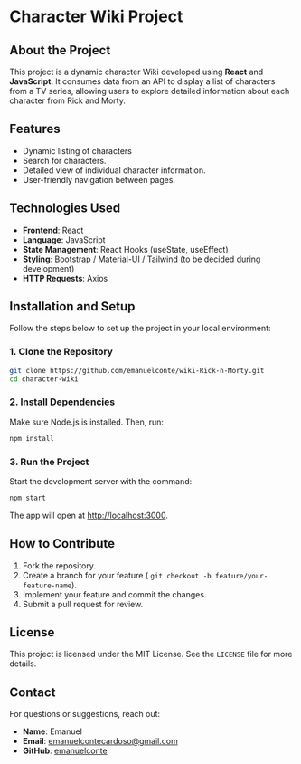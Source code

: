 # Character Wiki Project

## About the Project
This project is a dynamic character Wiki developed using **React** and **JavaScript**. It consumes data from an API to display a list of characters from a TV series, allowing users to explore detailed information about each character from Rick and Morty.

## Features
- Dynamic listing of characters
- Search for characters.
- Detailed view of individual character information.
- User-friendly navigation between pages.

## Technologies Used
- **Frontend**: React
- **Language**: JavaScript
- **State Management**: React Hooks (useState, useEffect)
- **Styling**: Bootstrap / Material-UI / Tailwind (to be decided during development)
- **HTTP Requests**: Axios

## Installation and Setup
Follow the steps below to set up the project in your local environment:

### 1. Clone the Repository
```bash
git clone https://github.com/emanuelconte/wiki-Rick-n-Morty.git
cd character-wiki
```

### 2. Install Dependencies
Make sure Node.js is installed. Then, run:
```bash
npm install
```

### 3. Run the Project
Start the development server with the command:
```bash
npm start
```
The app will open at [http://localhost:3000](http://localhost:3000).

## How to Contribute
1. Fork the repository.
2. Create a branch for your feature (
`git checkout -b feature/your-feature-name`).
3. Implement your feature and commit the changes.
4. Submit a pull request for review.

## License
This project is licensed under the MIT License. See the `LICENSE` file for more details.

## Contact
For questions or suggestions, reach out:
- **Name**: Emanuel
- **Email**: [emanuelcontecardoso@gmail.com](mailto:emanuelcontecardoso@gmail.com)
- **GitHub**: [emanuelconte](https://github.com/emanuelconte)

